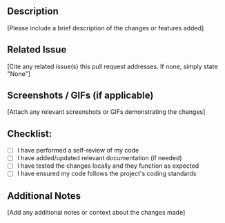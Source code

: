 ## Description
[Please include a brief description of the changes or features added]

## Related Issue
[Cite any related issue(s) this pull request addresses. If none, simply state "None"]

## Screenshots / GIFs (if applicable)
[Attach any relevant screenshots or GIFs demonstrating the changes]

## Checklist:
- [ ] I have performed a self-review of my code
- [ ] I have added/updated relevant documentation (if needed)
- [ ] I have tested the changes locally and they function as expected
- [ ] I have ensured my code follows the project's coding standards

## Additional Notes
[Add any additional notes or context about the changes made]


